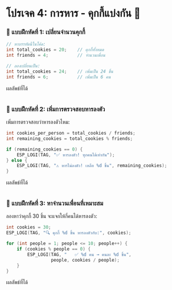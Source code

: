 # โปรเจค 4: การหาร - คุกกี้แบ่งกัน 🍪

### 📝 แบบฝึกหัดที่ 1: เปลี่ยนจำนวนคุกกี้
```c
// หาบรรทัดนี้ในโค้ด:
int total_cookies = 20;    // คุกกี้ทั้งหมด
int friends = 4;           // จำนวนเพื่อน

// ลองเปลี่ยนเป็น:
int total_cookies = 24;    // เพิ่มเป็น 24 ชิ้น
int friends = 6;           // เพิ่มเป็น 6 คน
```
ผลลัพธ์ที่ได้
```

```

### 📝 แบบฝึกหัดที่ 2: เพิ่มการตรวจสอบหารลงตัว
เพิ่มการตรวจสอบว่าหารลงตัวไหม:
```c
int cookies_per_person = total_cookies / friends;
int remaining_cookies = total_cookies % friends;

if (remaining_cookies == 0) {
    ESP_LOGI(TAG, "✅ หารลงตัว! ทุกคนได้เท่ากัน");
} else {
    ESP_LOGI(TAG, "⚠️ หารไม่ลงตัว! เหลือ %d ชิ้น", remaining_cookies);
}
```
ผลลัพธ์ที่ได้
```

```





### 📝 แบบฝึกหัดที่ 3: หาจำนวนเพื่อนที่เหมาะสม
ลองหาว่าคุกกี้ 30 ชิ้น จะแจกให้กี่คนได้หารลงตัว:
```c
int cookies = 30;
ESP_LOGI(TAG, "🔍 คุกกี้ %d ชิ้น หารลงตัวกับ:", cookies);

for (int people = 1; people <= 10; people++) {
    if (cookies % people == 0) {
        ESP_LOGI(TAG, "   ✅ %d คน → คนละ %d ชิ้น", 
                 people, cookies / people);
    }
}
```
ผลลัพธ์ที่ได้
```

```
